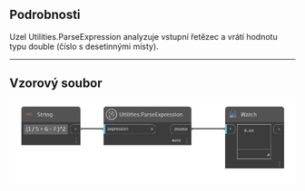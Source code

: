 ## Podrobnosti
Uzel Utilities.ParseExpression analyzuje vstupní řetězec a vrátí hodnotu typu double (číslo s desetinnými místy).
___
## Vzorový soubor

![Utilities.ParseExpression](./DynamoUnits.Utilities.ParseExpression_img.png)
